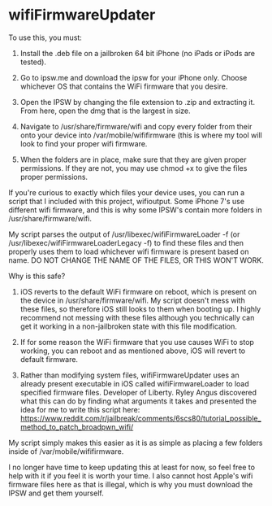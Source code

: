 # wifiFirmwareUpdater

To use this, you must:

1. Install the .deb file on a jailbroken 64 bit iPhone (no iPads or iPods are tested).

2. Go to ipsw.me and download the ipsw for your iPhone only. Choose whichever OS that contains the WiFi firmware that you desire.

3. Open the IPSW by changing the file extension to .zip and extracting it. From here, open the dmg that is the largest in size.

4. Navigate to /usr/share/firmware/wifi and copy every folder from their onto your device into /var/mobile/wififirmware (this is where my tool will look to find your proper wifi firmware.

5. When the folders are in place, make sure that they are given proper permissions. If they are not, you may use chmod +x to give the files proper permissions.

If you're curious to exactly which files your device uses, you can run a script that I included with this project, wifioutput. Some iPhone 7's use different wifi firmware, and this is why some IPSW's contain more folders in /usr/share/firmware/wifi.

My script parses the output of /usr/libexec/wifiFirmwareLoader -f (or /usr/libexec/wifiFirmwareLoaderLegacy -f) to find these files and then properly uses them to load whichever wifi firmware is present based on name. DO NOT CHANGE THE NAME OF THE FILES, OR THIS WON'T WORK.

Why is this safe?

1. iOS reverts to the default WiFi firmware on reboot, which is present on the device in /usr/share/firmware/wifi. My script doesn't mess with these files, so therefore iOS still looks to them when booting up. I highly recommend not messing with these files although you technically can get it working in a non-jailbroken state with this file modification.

2. If for some reason the WiFi firmware that you use causes WiFi to stop working, you can reboot and as mentioned above, iOS will revert to default firmware.

3. Rather than modifying system files, wifiFirmwareUpdater uses an already present executable in iOS called wifiFirmwareLoader to load specified firmware files. Developer of Liberty. Ryley Angus discovered what this can do by finding what arguments it takes and presented the idea for me to write this script here: https://www.reddit.com/r/jailbreak/comments/6scs80/tutorial_possible_method_to_patch_broadpwn_wifi/

My script simply makes this easier as it is as simple as placing a few folders inside of /var/mobile/wififirmware.

I no longer have time to keep updating this at least for now, so feel free to help with it if you feel it is worth your time. I also cannot host Apple's wifi firmware files here as that is illegal, which is why you must download the IPSW and get them yourself.

